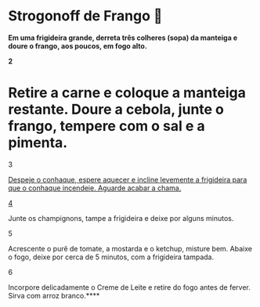 # Strogonoff de Frango :chicken:

**Em uma frigideira grande, derreta três colheres (sopa) da manteiga e doure o frango, aos poucos, em fogo alto.**

**2**

# Retire a carne e coloque a manteiga restante. Doure a cebola, junte o frango, tempere com o sal e a pimenta.

3

<u>Despeje o conhaque, espere aquecer e incline levemente a frigideira para que o conhaque incendeie. Aguarde acabar a chama.</u>

<u>4</u>

Junte os champignons, tampe a frigideira e deixe por alguns minutos.

5

Acrescente o purê de tomate, a mostarda e o ketchup, misture bem. Abaixe o fogo, deixe por cerca de 5 minutos, com a frigideira tampada.

6

Incorpore delicadamente o Creme de Leite e retire do fogo antes de ferver. Sirva com arroz branco.****



